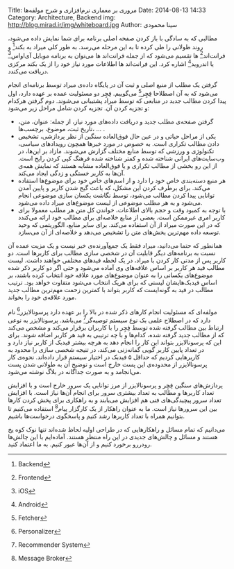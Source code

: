 Title: مروری بر معماری نرم‌افزاری و شرح مولفه‌ها
Date: 2014-08-13 14:33
Category: Architecture, Backend
img: http://blog.mirad.ir/img/whiteboard.jpg
Author: سینا محمودی

مطالبی که به سادگی با باز کردن صفحه اصلی برنامه برای شما نمایش داده می‌شود، روند طولانی را طی کرده تا به این مرحله می‌رسد. به طور کلی میراد به بکند[^backend] و فرانت‌اند[^frontend] ها تقسیم می‌شود که از جمله فرانت‌اند ها می‌توان به برنامه موبایل آی‌او‌اس[^ios] یا اندروید[^android] اشاره کرد. این فرانت‌اند ها اطلاعات مورد نیاز خود را از یک بکند مرکزی دریافت می‌کندد.

گرفتن یک مطلب از منبع اصلی و ثبت آن در پایگاه داده‌ی میراد توسط برنامه‌ای انجام می‌شود که به آن اصطلاحا فِچِر[^fetcher] می‌گوییم. فِچِر دو مسئولیت عمده بر عهده دارد، اول پیدا کردن مطالب جدید در منابعی که توسط میراد پشتیبانی می‌شوند. دوم گرفتن هرکدام و تجزیه کردن آن. تجزیه کردن شامل مراحل زیر می‌شود:

* گرفتن صفحه‌ی مطلب جدید و دریافت داده‌های مورد نیاز، از جمله: عنوان، متن، تاریخ ثبت، موضوع، برچسب‌ها، ... .
* یکی از مراحل حیاتی و در عین حال فوق‌العاده سنگین از نظر پردازشی، تشخیص دادن مطالب تکراری است. به خصوص در مورد خبر‌ها همچون رویداد‌های سیاسی، تکنولوژی و ورزشی که توسط منابع مختلف گزارش می‌شوند. مازاد بر این‌ها، در وب‌سایت‌های ایرانی شناخته شده و کمتر شناخته شده فرهنگ کپی کردن رایج است. از این رو بخشی از مطالب تکراری و یا فوق‌العاده مشابه هستند که نمایش همه‌ی آن‌ها به کاربر خستگی و زدگی ایجاد می‌کند.
* هر منبع دسته‌بندی خاص خود را دارد و از اسم‌های خاص خود برای موضوع‌ها استفاده می‌کند. برای برطرف کردن این مشکل، که باعث گیج شدن کاربر و پایین آمدن توانایی پیدا کردن مطالب می‌شود، توسط نگاشت یکسان سازی موضوعی انجام می‌شود و به هر مطلب موضوعی از لیست موضوع‌های میراد داده می‌شود.
* با توجه به کمبود وقت و حجم بالای اطلاعات، خواندن کل متن هر مطلب معمولا برای کاربر امری غیر‌ممکن است. بعضی از منابع خلاصه‌ای برای مطالب خود ارائه می‌کندد که در این صورت میراد از آن استفاده می‌کند. برای سایر منابع، الگوریتمی که وحید توسعه داده مهم‌ترین یخش‌های متن را تشخیص می‌دهد و خلاصه‌ای از آن می‌سازد.

همانطور که حتما می‌دانید، میراد فقط یک جمع‌آورنده‌ی خبر نیست و یک مزیت عمده آن نسبت به برنامه‌های دیگر قابلیت آن در شخصی سازی مطالب برای کاربر‌ها است. دو کاربر پس از مدتی کار کردن با میراد، در یک لحظه فید‌های مختلفی خواهند داشت. لیست مطالب فید هر کاربر بر اساس علاقه‌های وی آماده می‌شود و حتی اگر دو کاربر ذکر شده موضوع‌های یکسانی را به عنوان موضوع‌های مورد علاقه خود انتخاب کرده باشند، بر اساس فیدبک‌هایشان لیستی که برای هر‌یک انتخاب می‌شود متفاوت خواهد بود. ترتیب مطالب در فید به گونه‌ایست که کاربر بتواند با کمترین زحمت مهم‌ترین مطالب جدید مورد علاقه‌ی خود را بخواند.

مولفه‌ای که مسئولیت انجام کارهای ذکر شده در بالا را بر عهده دارد پرسونالایزر[^personalizer] نام دارد که در اصطلاح علمی یک نوع سیستم توصیه‌گر[^recsys] می‌باشد. پرسونالایزر به نوعی ارتباط بین مطالب گرفته شده توسط فِچِر را با کاربران برقرار می‌کند و مشخص می‌کند که از مطالب جدید گرفته شده، کدام‌ها و با چه ترتیبی به فید هر کاربر اضافه شوند. برای این که پرسونالایزر بتواند این کار را انجام دهد به هرچه بیشتر فیدبک از کاربر نیاز دارد و در تعداد پایین کاربر گویی گمانه‌زنی می‌کند، در تنیجه شخصی سازی را محدود به کاربر‌هایی کردیم که حداقل ۵ فیدبک در اختیار سیستم قرار داده‌اند. نحوه‌ی کار پرسونالایزر از محدوده‌ی این پست خارج است و توضیح آن به طولانی شدن پست می‌انجامد و به صورت جداگانه در بلاگ نوشته می‌شود.

پردازش‌های سنگین فِچِر و پرسونالایزر از مرز توانایی یک سرور خارج است و با افزایش تعداد کاربر‌ها و مطالب به تعداد بیشتری سرور برای انجام آن‌ها نیاز است. با افزایش تعداد سرور پیچیدگی‌های فنی هم افزایش می‌یابند و به راهکاری برای پخش کردن کار‌ها بین این سرور‌ها نیاز است. ما به عنوان راهکار از یک کارگزار پیام[^msgbroker] استفاده می‌کنیم تا بتوانیم همراه با تعداد کاربر‌ها رشد کنیم و پاسخگوی درخواست‌ها باشیم.

می‌دانیم که تمام مسائل و راهکارهایی که در طراحی اولیه لحاظ شده‌اند تنها نوک کوه یخ هستند و مسائل و چالش‌های جدیدی در این راه منتظر هستند. آماده‌ایم با این چالش‌ها رو‌در‌رو برخورد کنیم و از آن‌ها عبور کنیم. به ما اعتماد کنید.

[^backend]: Backend
[^frontend]: Frontend
[^ios]: iOS
[^android]: Android
[^fetcher]: Fetcher
[^personalizer]: Personalizer
[^recsys]: Recommender System
[^msgbroker]: Message Broker
